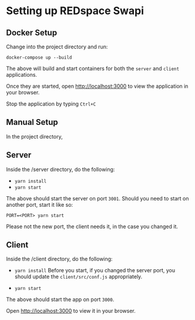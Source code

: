 # Setting up REDspace Swapi

## Docker Setup

Change into the project directory and run:

`docker-compose up --build`

The above will build and start containers for both the `server` and `client` applications.

Once they are started, open [http://localhost:3000](http://localhost:3000) to view the application in your browser.

Stop the application by typing `Ctrl+C`

## Manual Setup

In the project directory,

## Server

Inside the /server directory, do the following:

- `yarn install`
- `yarn start`

The above should start the server on port `3001`.
Should you need to start on another port, start it like so:

`PORT=<PORT> yarn start`

Please not the new port, the client needs it, in the case you changed it.

## Client

Inside the /client directory, do the following:

- `yarn install`
  Before you start, if you changed the server port, you should update the `client/src/conf.js` appropriately.

- `yarn start`

The above should start the app on port `3000`.

Open [http://localhost:3000](http://localhost:3000) to view it in your browser.
